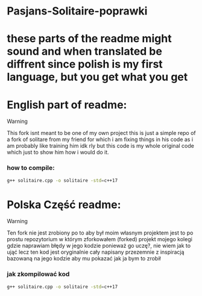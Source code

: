 # Pasjans-Solitaire-poprawki

# these parts of the readme might sound and when translated be diffrent since polish is my first language, but you get what you get

# English part of readme:

> [!WARNING]
> This fork isnt meant to be one of my own project this
> is just a simple repo of a fork of solitare from my friend for which
> i am fixing things in his code as i am probably like training him idk rly
> but this code is my whole original code which just to show him how i would do it.
### how to compile:
```sh
g++ solitaire.cpp -o solitaire -std=c++17
```

# Polska Część readme:

> [!WARNING]
> Ten fork nie jest zrobiony po to aby był moim własnym projektem
> jest to po prostu repozytorium w którym zforkowałem (forked) projekt
> mojego kolegi gdzie naprawiam błędy w jego kodzie ponieważ go uczę?, nie wiem jak to ująć
> lecz ten kod jest oryginalnie cały napisany przezemnie z inspiracją bazowaną na jego kodzie
> aby mu pokazać jak ja bym to zrobił
### jak zkompilować kod
```sh
g++ solitaire.cpp -o solitaire -std=c++17
```
